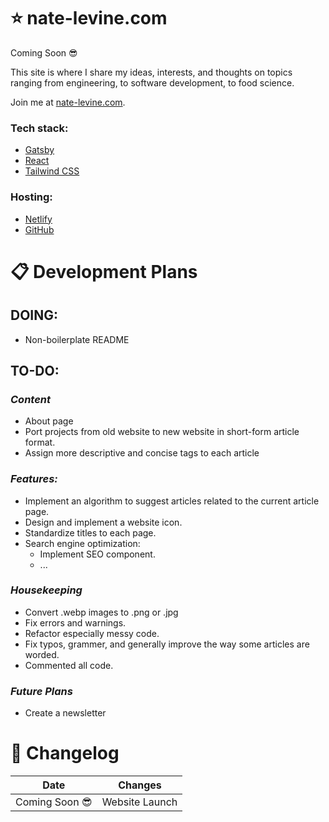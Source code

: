 # ⭐ nate-levine.com

Coming Soon 😎

This site is where I share my ideas, interests, and thoughts on topics ranging from engineering, to software development, to food science.

Join me at [nate-levine.com](https://www.nate-levine.com/).

### Tech stack:
  * [Gatsby](https://www.gatsbyjs.com/)
  * [React](https://react.dev/)
  * [Tailwind CSS](https://tailwindcss.com/)
### Hosting:
  * [Netlify](https://www.netlify.com/)
  * [GitHub](https://github.com/)

# 📋 Development Plans
## DOING:
* Non-boilerplate README

## TO-DO:
### *Content*
* About page
* Port projects from old website to new website in short-form article format.
* Assign more descriptive and concise tags to each article

### *Features:*
* Implement an algorithm to suggest articles related to the current article page.
* Design and implement a website icon.
* Standardize titles to each page.
* Search engine optimization:
  * Implement SEO component.
  * ...

### *Housekeeping*
* Convert .webp images to .png or .jpg
* Fix errors and warnings.
* Refactor especially messy code.
* Fix typos, grammer, and generally improve the way some articles are worded.
* Commented all code.

### *Future Plans*
* Create a newsletter

# 🔄 Changelog
| Date | Changes |
| --- | --- |
| Coming Soon 😎 | Website Launch |